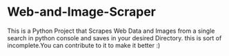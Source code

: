 # Web-and-Image-Scraper
This is a Python Project that Scrapes Web Data and
Images from a single search in python console and saves in your desired Directory.
this is sort of incomplete.You can contribute to it to make it better :) 
